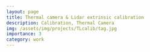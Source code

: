 ```yaml
---
layout: page
title: Thermal camera & Lidar extrinsic calibration
description: Calibration, Thermal Camera
img: /assets/img/projects/TLcalib/tag.jpg
importance: 3
category: work
---
```





